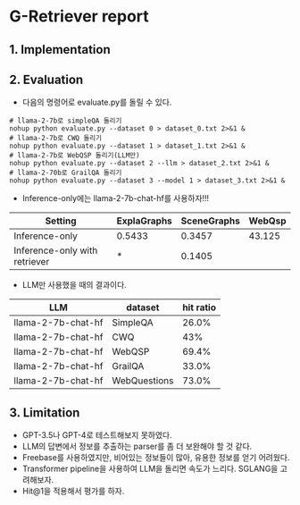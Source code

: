 # G-Retriever report

## 1. Implementation


## 2. Evaluation

- 다음의 명령어로 evaluate.py를 돌릴 수 있다.
```shell
# llama-2-7b로 simpleQA 돌리기 
nohup python evaluate.py --dataset 0 > dataset_0.txt 2>&1 &
# llama-2-7b로 CWQ 돌리기 
nohup python evaluate.py --dataset 1 > dataset_1.txt 2>&1 &
# llama-2-7b로 WebQSP 돌리기(LLM만)
nohup python evaluate.py --dataset 2 --llm > dataset_2.txt 2>&1 &
# llama-2-70b로 GrailQA 돌리기 
nohup python evaluate.py --dataset 3 --model 1 > dataset_3.txt 2>&1 &
```

- Inference-only에는 llama-2-7b-chat-hf를 사용하자!!!

| Setting | ExplaGraphs | SceneGraphs | WebQsp |
|---------|-------------|-------------|--------|
| Inference-only | 0.5433 | 0.3457 | 43.125 | 
| Inference-only with retriever | * | 0.1405| |

- LLM만 사용했을 때의 결과이다.

| LLM | dataset | hit ratio |
|-----|---------|-----------|
| llama-2-7b-chat-hf | SimpleQA | 26.0% |
| llama-2-7b-chat-hf | CWQ | 43% |
| llama-2-7b-chat-hf | WebQSP | 69.4% |
| llama-2-7b-chat-hf | GrailQA | 33.0% |
| llama-2-7b-chat-hf | WebQuestions | 73.0% |



## 3. Limitation

- GPT-3.5나 GPT-4로 테스트해보지 못하였다.
- LLM의 답변에서 정보를 추출하는 parser를 좀 더 보완해야 할 것 같다.
- Freebase를 사용하였지만, 비어있는 정보들이 많아, 유용한 정보를 얻기 어려웠다.
- Transformer pipeline을 사용하여 LLM을 돌리면 속도가 느리다. SGLANG을 고려해보자.
- Hit@1을 적용해서 평가를 하자.